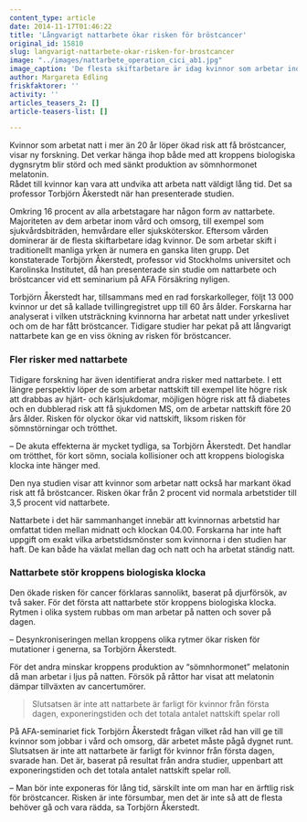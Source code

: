 ```yaml
---
content_type: article
date: 2014-11-17T01:46:22
title: 'Långvarigt nattarbete ökar risken för bröstcancer'
original_id: 15810
slug: langvarigt-nattarbete-okar-risken-for-brostcancer
image: "../images/nattarbete_operation_cici_ab1.jpg"
image_caption: 'De flesta skiftarbetare är idag kvinnor som arbetar inom vården. Ny forksning visar att långvarigt nattarbete för kvinnor ger nästan fördubblad risk för bröstcancer.'
author: Margareta Edling
friskfaktorer: ''
activity: ''
articles_teasers_2: []
article-teasers-list: []

---
```


Kvinnor som arbetat natt i mer än 20 år löper ökad risk att få bröstcancer, visar ny forskning. Det verkar hänga ihop både med att kroppens biologiska dygnsrytm blir störd och med sänkt produktion av sömnhormonet melatonin.  
Rådet till kvinnor kan vara att undvika att arbeta natt väldigt lång tid. Det sa professor Torbjörn Åkerstedt när han presenterade studien.

Omkring 16 procent av alla arbetstagare har någon form av nattarbete. Majoriteten av dem arbetar inom vård och omsorg, till exempel som sjukvårdsbiträden, hemvårdare eller sjuksköterskor. Eftersom vården dominerar är de flesta skiftarbetare idag kvinnor. De som arbetar skift i traditionellt manliga yrken är numera en ganska liten grupp. Det konstaterade Torbjörn Åkerstedt, professor vid Stockholms universitet och Karolinska Institutet, då han presenterade sin studie om nattarbete och bröstcancer vid ett seminarium på AFA Försäkring nyligen.

Torbjörn Åkerstedt har, tillsammans med en rad forskarkolleger, följt 13 000 kvinnor ur det så kallade tvillingregistret upp till 60 års ålder. Forskarna har analyserat i vilken utsträckning kvinnorna har arbetat natt under yrkeslivet och om de har fått bröstcancer. Tidigare studier har pekat på att långvarigt nattarbete kan ge en viss ökning av risken för bröstcancer.

### Fler risker med nattarbete

Tidigare forskning har även identifierat andra risker med nattarbete. I ett längre perspektiv löper de som arbetar nattskift till exempel lite högre risk att drabbas av hjärt- och kärlsjukdomar, möjligen högre risk att få diabetes och en dubblerad risk att få sjukdomen MS, om de arbetar nattskift före 20 års ålder. Risken för olyckor ökar vid nattskift, liksom risken för sömnstörningar och trötthet.

– De akuta effekterna är mycket tydliga, sa Torbjörn Åkerstedt. Det handlar om trötthet, för kort sömn, sociala kollisioner och att kroppens biologiska klocka inte hänger med.

Den nya studien visar att kvinnor som arbetar natt också har markant ökad risk att få bröstcancer. Risken ökar från 2 procent vid normala arbetstider till 3,5 procent vid nattarbete.

Nattarbete i det här sammanhanget innebär att kvinnornas arbetstid har omfattat tiden mellan midnatt och klockan 04.00. Forskarna har inte haft uppgift om exakt vilka arbetstidsmönster som kvinnorna i den studien har haft. De kan både ha växlat mellan dag och natt och ha arbetat ständig natt.

### Nattarbete stör kroppens biologiska klocka

Den ökade risken för cancer förklaras sannolikt, baserat på djurförsök, av två saker. För det första att nattarbete stör kroppens biologiska klocka. Rytmen i olika system rubbas om man arbetar på natten och sover på dagen.

– Desynkroniseringen mellan kroppens olika rytmer ökar risken för mutationer i generna, sa Torbjörn Åkerstedt.

För det andra minskar kroppens produktion av “sömnhormonet” melatonin då man arbetar i ljus på natten. Försök på råttor har visat att melatonin dämpar tillväxten av cancertumörer.

> Slutsatsen är inte att nattarbete är farligt för kvinnor från första dagen, exponeringstiden och det totala antalet nattskift spelar roll

På AFA-seminariet fick Torbjörn Åkerstedt frågan vilket råd han vill ge till kvinnor som jobbar i vård och omsorg, där arbetet måste pågå dygnet runt. Slutsatsen är inte att nattarbete är farligt för kvinnor från första dagen, svarade han. Det är, baserat på resultat från andra studier, uppenbart att exponeringstiden och det totala antalet nattskift spelar roll.

– Man bör inte exponeras för lång tid, särskilt inte om man har en ärftlig risk för bröstcancer. Risken är inte försumbar, men det är inte så att de flesta behöver gå och vara rädda, sa Torbjörn Åkerstedt.

